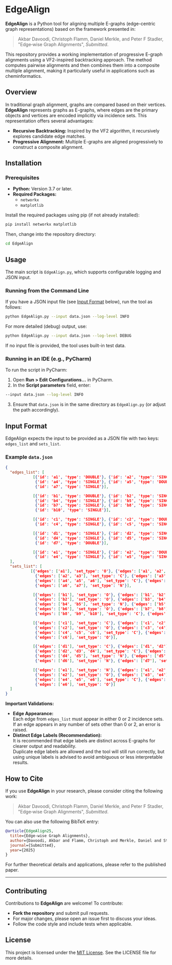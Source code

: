 # EdgeAlign

**EdgeAlign** is a Python tool for aligning multiple E-graphs (edge-centric graph representations) based on the framework presented in:

> Akbar Davoodi, Christoph Flamm, Daniel Merkle, and Peter F Stadler, "Edge‑wise Graph Alignments", *Submitted*.

This repository provides a working implementation of progressive E-graph alignments using a VF2-inspired backtracking approach. The method computes pairwise alignments and then combines them into a composite multiple alignment, making it particularly useful in applications such as cheminformatics.



## Overview

In traditional graph alignment, graphs are compared based on their vertices. **EdgeAlign** represents graphs as E-graphs, where edges are the primary objects and vertices are encoded implicitly via incidence sets. This representation offers several advantages:
- **Recursive Backtracking:** Inspired by the VF2 algorithm, it recursively explores candidate edge matches.
- **Progressive Alignment:** Multiple E-graphs are aligned progressively to construct a composite alignment.




## Installation

### Prerequisites

- **Python:** Version 3.7 or later.
- **Required Packages:**  
  - `networkx`
  - `matplotlib`

Install the required packages using pip (if not already installed):

```bash
pip install networkx matplotlib
```

Then, change into the repository directory:

```bash
cd EdgeAlign
```

## Usage

The main script is `EdgeAlign.py`, which supports configurable logging and JSON input.

### Running from the Command Line

If you have a JSON input file (see [Input Format](#input-format) below), run the tool as follows:

```bash
python EdgeAlign.py --input data.json --log-level INFO
```

For more detailed (debug) output, use:

```bash
python EdgeAlign.py --input data.json --log-level DEBUG
```
If no input file is provided, the tool uses built-in test data.


### Running in an IDE (e.g., PyCharm)

To run the script in PyCharm:

1. Open **Run > Edit Configurations...** in PyCharm.
2. In the **Script parameters** field, enter:
```bash
--input data.json --log-level INFO
```
3. Ensure that `data.json` is in the same directory as `EdgeAlign.py` (or adjust the path accordingly).

## Input Format

EdgeAlign expects the input to be provided as a JSON file with two keys: `edges_list` and `sets_list`.

### Example `data.json`

```json
{
  "edges_list": [
            [{'id': 'a1', 'type': 'DOUBLE'}, {'id': 'a2', 'type': 'SINGLE'}, {'id': 'a3', 'type': 'SINGLE'},
             {'id': 'a4', 'type': 'SINGLE'}, {'id': 'a5', 'type': 'DOUBLE'}, {'id': 'a6', 'type': 'SINGLE'},
             {'id': 'a7', 'type': 'SINGLE'}],

            [{'id': 'b1', 'type': 'DOUBLE'}, {'id': 'b2', 'type': 'SINGLE'}, {'id': 'b3', 'type': 'SINGLE'},
             {'id': 'b4', 'type': 'SINGLE'}, {'id': 'b5', 'type': 'SINGLE'}, {'id': 'b6', 'type': 'DOUBLE'},
             {'id': 'b7', 'type': 'SINGLE'}, {'id': 'b8', 'type': 'SINGLE'}, {'id': 'b9', 'type': 'DOUBLE'},
             {'id': 'b10', 'type': 'SINGLE'}],

            [{'id': 'c1', 'type': 'SINGLE'}, {'id': 'c2', 'type': 'DOUBLE'}, {'id': 'c3', 'type': 'SINGLE'},
             {'id': 'c4', 'type': 'SINGLE'}, {'id': 'c5', 'type': 'SINGLE'}, {'id': 'c6', 'type': 'DOUBLE'}],

            [{'id': 'd1', 'type': 'SINGLE'}, {'id': 'd2', 'type': 'SINGLE'}, {'id': 'd3', 'type': 'DOUBLE'},
             {'id': 'd4', 'type': 'SINGLE'}, {'id': 'd5', 'type': 'SINGLE'}, {'id': 'd6', 'type': 'SINGLE'},
             {'id': 'd7', 'type': 'DOUBLE'}],

            [{'id': 'e1', 'type': 'SINGLE'}, {'id': 'e2', 'type': 'DOUBLE'}, {'id': 'e3', 'type': 'SINGLE'},
             {'id': 'e4', 'type': 'SINGLE'}, {'id': 'e5', 'type': 'SINGLE'}, {'id': 'e6', 'type': 'DOUBLE'}]
  ],
  "sets_list": [
           [{'edges': ['a1'], 'set_type': 'O'}, {'edges': ['a1', 'a2', 'a7'], 'set_type': 'C'},
             {'edges': ['a2', 'a3'], 'set_type': 'C'}, {'edges': ['a3', 'a4'], 'set_type': 'C'},
             {'edges': ['a4', 'a5', 'a6'], 'set_type': 'C'}, {'edges': ['a5'], 'set_type': 'O'},
             {'edges': ['a6', 'a7'], 'set_type': 'N'}],

            [{'edges': ['b1'], 'set_type': 'O'}, {'edges': ['b1', 'b2', 'b3'], 'set_type': 'C'},
             {'edges': ['b2'], 'set_type': 'O'}, {'edges': ['b3', 'b4', 'b10'], 'set_type': 'C'},
             {'edges': ['b4', 'b5'], 'set_type': 'N'}, {'edges': ['b5', 'b6', 'b7'], 'set_type': 'C'},
             {'edges': ['b6'], 'set_type': 'O'}, {'edges': ['b7', 'b8'], 'set_type': 'N'},
             {'edges': ['b8', 'b9', 'b10'], 'set_type': 'C'}, {'edges': ['b9'], 'set_type': 'O'}],

            [{'edges': ['c1'], 'set_type': 'C'}, {'edges': ['c1', 'c2', 'c3'], 'set_type': 'C'},
             {'edges': ['c2'], 'set_type': 'O'}, {'edges': ['c3', 'c4'], 'set_type': 'N'},
             {'edges': ['c4', 'c5', 'c6'], 'set_type': 'C'}, {'edges': ['c5'], 'set_type': 'N'},
             {'edges': ['c6'], 'set_type': 'O'}],

            [{'edges': ['d1'], 'set_type': 'C'}, {'edges': ['d1', 'd2'], 'set_type': 'C'},
             {'edges': ['d2', 'd3', 'd4'], 'set_type': 'C'}, {'edges': ['d3'], 'set_type': 'O'},
             {'edges': ['d4', 'd5'], 'set_type': 'N'}, {'edges': ['d5', 'd6', 'd7'], 'set_type': 'C'},
             {'edges': ['d6'], 'set_type': 'N'}, {'edges': ['d7'], 'set_type': 'O'}],

            [{'edges': ['e1'], 'set_type': 'N'}, {'edges': ['e1', 'e2', 'e3'], 'set_type': 'C'},
             {'edges': ['e2'], 'set_type': 'O'}, {'edges': ['e3', 'e4'], 'set_type': 'N'},
             {'edges': ['e4', 'e5', 'e6'], 'set_type': 'C'}, {'edges': ['e5'], 'set_type': 'N'},
             {'edges': ['e6'], 'set_type': 'O'}]
  ]
}
```

**Important Validations:**
- **Edge Appearance:**  
  Each edge from `edges_list` must appear in either 0 or 2 incidence sets.
  If an edge appears in any number of sets other than 0 or 2, an error is raised.
- **Distinct Edge Labels (Recommendation):**  
  It is recommended that edge labels are distinct across E-graphs for clearer output and readability.  
  Duplicate edge labels are allowed and the tool will still run correctly, but using unique labels is advised to avoid ambiguous or less interpretable results.



## How to Cite

If you use **EdgeAlign** in your research, please consider citing the following work:

> Akbar Davoodi, Christoph Flamm, Daniel Merkle, and Peter F Stadler, "Edge‑wise Graph Alignments", *Submitted*.

You can also use the following BibTeX entry:

```bibtex
@article{EdgeAlign25,
  title={Edge‑wise Graph Alignments},
  author={Davoodi, Akbar and Flamm, Christoph and Merkle, Daniel and Stadler, Peter F},
  journal={Submitted},
  year={2025}
}
```

For further theoretical details and applications, please refer to the published paper.

---

## Contributing

Contributions to **EdgeAlign** are welcome! To contribute:
- **Fork the repository** and submit pull requests.
- For major changes, please open an issue first to discuss your ideas.
- Follow the code style and include tests when applicable.

## License

This project is licensed under the [MIT License](LICENSE). See the LICENSE file for more details.
